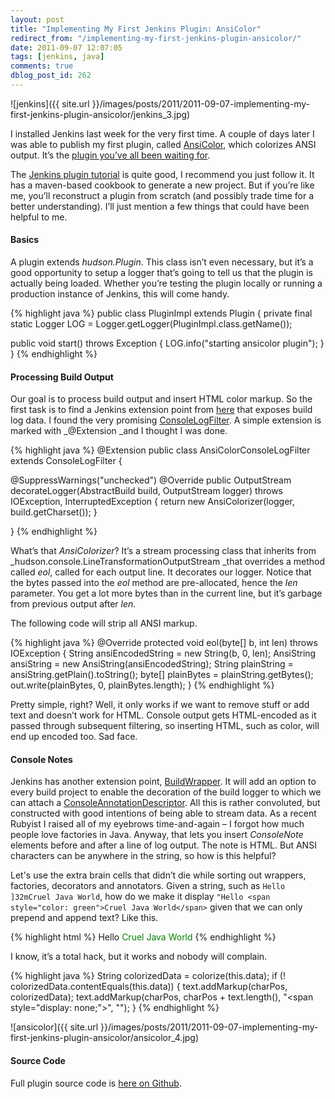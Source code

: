 ```yaml
---
layout: post
title: "Implementing My First Jenkins Plugin: AnsiColor"
redirect_from: "/implementing-my-first-jenkins-plugin-ansicolor/"
date: 2011-09-07 12:07:05
tags: [jenkins, java]
comments: true
dblog_post_id: 262
---
```

![jenkins]({{ site.url }}/images/posts/2011/2011-09-07-implementing-my-first-jenkins-plugin-ansicolor/jenkins_3.jpg)

I installed Jenkins last week for the very first time. A couple of days later I was able to publish my first plugin, called [AnsiColor](https://plugins.jenkins.io/ansicolor), which colorizes ANSI output. It’s the [plugin you’ve all been waiting for](https://code.dblock.org/the-jenkins-ansicolor-plugin-youve-all-been-waiting-for).

The [Jenkins plugin tutorial](https://wiki.jenkins-ci.org/display/JENKINS/Plugin+tutorial) is quite good, I recommend you just follow it. It has a maven-based cookbook to generate a new project. But if you’re like me, you’ll reconstruct a plugin from scratch (and possibly trade time for a better understanding). I’ll just mention a few things that could have been helpful to me.

#### Basics

A plugin extends _hudson.Plugin_. This class isn’t even necessary, but it’s a good opportunity to setup a logger that’s going to tell us that the plugin is actually being loaded. Whether you’re testing the plugin locally or running a production instance of Jenkins, this will come handy.

{% highlight java %}
public class PluginImpl extends Plugin {
  private final static Logger LOG = Logger.getLogger(PluginImpl.class.getName());

  public void start() throws Exception {
    LOG.info("starting ansicolor plugin");
  }
}
{% endhighlight %}

#### Processing Build Output

Our goal is to process build output and insert HTML color markup. So the first task is to find a Jenkins extension point from [here](https://wiki.jenkins-ci.org/display/JENKINS/Extension+points) that exposes build log data. I found the very promising [ConsoleLogFilter](https://wiki.jenkins-ci.org/display/JENKINS/Extension+points#Extensionpoints-hudson.console.ConsoleLogFilter). A simple extension is marked with _@Extension _and I thought I was done.

{% highlight java %}
@Extension
public class AnsiColorConsoleLogFilter extends ConsoleLogFilter {

  @SuppressWarnings("unchecked")
  @Override
  public OutputStream decorateLogger(AbstractBuild build, OutputStream logger)
      throws IOException, InterruptedException {
    return new AnsiColorizer(logger, build.getCharset());
  }

}
{% endhighlight %}

What’s that _AnsiColorizer_? It’s a stream processing class that inherits from _hudson.console.LineTransformationOutputStream _that overrides a method called _eol_, called for each output line. It decorates our logger. Notice that the bytes passed into the _eol_ method are pre-allocated, hence the _len_ parameter. You get a lot more bytes than in the current line, but it’s garbage from previous output after _len_.

The following code will strip all ANSI markup.

{% highlight java %}
@Override
protected void eol(byte[] b, int len) throws IOException {
  String ansiEncodedString = new String(b, 0, len);
  AnsiString ansiString = new AnsiString(ansiEncodedString);
  String plainString = ansiString.getPlain().toString();
  byte[] plainBytes = plainString.getBytes();
  out.write(plainBytes, 0, plainBytes.length);
}
{% endhighlight %}

Pretty simple, right? Well, it only works if we want to remove stuff or add text and doesn’t work for HTML. Console output gets HTML-encoded as it passed through subsequent filtering, so inserting HTML, such as color, will end up encoded too. Sad face.

#### Console Notes

Jenkins has another extension point, [BuildWrapper](https://wiki.jenkins-ci.org/display/JENKINS/Extension+points#Extensionpoints-hudson.tasks.BuildWrapper). It will add an option to every build project to enable the decoration of the build logger to which we can attach a [ConsoleAnnotationDescriptor](https://wiki.jenkins-ci.org/display/JENKINS/Extension+points#Extensionpoints-hudson.console.ConsoleAnnotationDescriptor). All this is rather convoluted, but constructed with good intentions of being able to stream data. As a recent Rubyist I raised all of my eyebrows time-and-again – I forgot how much people love factories in Java. Anyway, that lets you insert _ConsoleNote_ elements before and after a line of log output. The note is HTML. But ANSI characters can be anywhere in the string, so how is this helpful?

Let's use the extra brain cells that didn’t die while sorting out wrappers, factories, decorators and annotators. Given a string, such as `Hello ]32mCruel Java World`, how do we make it display `"Hello <span style="color: green">Cruel Java World</span>` given that we can only prepend and append text? Like this.

{% highlight html %}
Hello <span style="color: green">Cruel Java World</span>
<span style="display: none">Hello ]32mCruel Java World</span>
{% endhighlight %}

I know, it’s a total hack, but it works and nobody will complain.

{% highlight java %}
String colorizedData = colorize(this.data);
if (! colorizedData.contentEquals(this.data)) {
  text.addMarkup(charPos, colorizedData);
  text.addMarkup(charPos, charPos + text.length(), "<span style=\"display: none;\">", "</span>");
}
{% endhighlight %}

![ansicolor]({{ site.url }}/images/posts/2011/2011-09-07-implementing-my-first-jenkins-plugin-ansicolor/ansicolor_4.jpg)

#### Source Code

Full plugin source code is [here on Github](https://github.com/dblock/jenkins-ansicolor-plugin).
